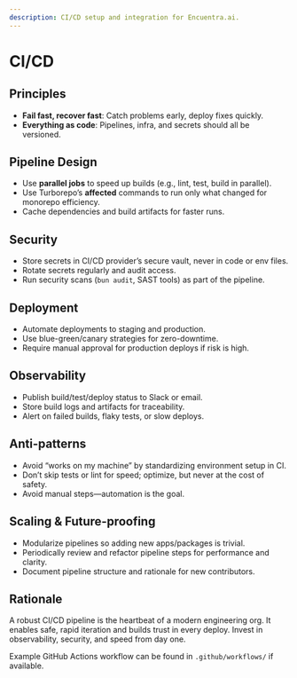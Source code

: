 ```yaml
---
description: CI/CD setup and integration for Encuentra.ai.
---
```


# CI/CD

## Principles
- **Fail fast, recover fast**: Catch problems early, deploy fixes quickly.
- **Everything as code**: Pipelines, infra, and secrets should all be versioned.

## Pipeline Design
- Use **parallel jobs** to speed up builds (e.g., lint, test, build in parallel).
- Use Turborepo’s **affected** commands to run only what changed for monorepo efficiency.
- Cache dependencies and build artifacts for faster runs.

## Security
- Store secrets in CI/CD provider’s secure vault, never in code or env files.
- Rotate secrets regularly and audit access.
- Run security scans (`bun audit`, SAST tools) as part of the pipeline.

## Deployment
- Automate deployments to staging and production.
- Use blue-green/canary strategies for zero-downtime.
- Require manual approval for production deploys if risk is high.

## Observability
- Publish build/test/deploy status to Slack or email.
- Store build logs and artifacts for traceability.
- Alert on failed builds, flaky tests, or slow deploys.

## Anti-patterns
- Avoid “works on my machine” by standardizing environment setup in CI.
- Don’t skip tests or lint for speed; optimize, but never at the cost of safety.
- Avoid manual steps—automation is the goal.

## Scaling & Future-proofing
- Modularize pipelines so adding new apps/packages is trivial.
- Periodically review and refactor pipeline steps for performance and clarity.
- Document pipeline structure and rationale for new contributors.

## Rationale
A robust CI/CD pipeline is the heartbeat of a modern engineering org. It enables safe, rapid iteration and builds trust in every deploy. Invest in observability, security, and speed from day one.

Example GitHub Actions workflow can be found in `.github/workflows/` if available.
